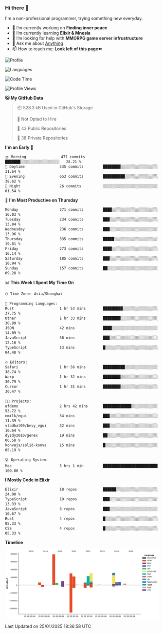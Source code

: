 ### Hi there 👋

I'm a non-professional programmer, trying something new everyday.

<!--
**dyzdyz010/dyzdyz010** is a ✨ _special_ ✨ repository because its `README.md` (this file) appears on your GitHub profile.
-->

- 🔭 I’m currently working on **Finding inner peace**
- 🌱 I’m currently learning **Elixir & Mnesia**
- 🤔 I’m looking for help with **MMORPG game server infrustructure**
- 💬 Ask me about [Anything](https://github.com/dyzdyz010/dyzdyz010/issues)
- 📫 How to reach me: **Look left of this page⬅️**

<!-- - 👯 I’m looking to collaborate on
- 😄 Pronouns: ...
- ⚡ Fun fact: ...
 -->
 
![Profile](https://github-readme-stats.vercel.app/api?username=dyzdyz010&count_private=true&show_icons=true&theme=dracula)

![Languages](https://github-readme-stats.vercel.app/api/top-langs/?username=dyzdyz010&layout=compact&theme=dracula)

<!--START_SECTION:waka-->
![Code Time](http://img.shields.io/badge/Code%20Time-1%2C872%20hrs%2024%20mins-blue)

![Profile Views](http://img.shields.io/badge/Profile%20Views-0-blue)

**🐱 My GitHub Data** 

> 📦 528.3 kB Used in GitHub's Storage 
 > 
> 🚫 Not Opted to Hire
 > 
> 📜 43 Public Repositories 
 > 
> 🔑 38 Private Repositories 
 > 
**I'm an Early 🐤** 

```text
🌞 Morning                477 commits         ███████░░░░░░░░░░░░░░░░░░   28.21 % 
🌆 Daytime                535 commits         ████████░░░░░░░░░░░░░░░░░   31.64 % 
🌃 Evening                653 commits         ██████████░░░░░░░░░░░░░░░   38.62 % 
🌙 Night                  26 commits          ░░░░░░░░░░░░░░░░░░░░░░░░░   01.54 % 
```
📅 **I'm Most Productive on Thursday** 

```text
Monday                   271 commits         ████░░░░░░░░░░░░░░░░░░░░░   16.03 % 
Tuesday                  234 commits         ███░░░░░░░░░░░░░░░░░░░░░░   13.84 % 
Wednesday                236 commits         ███░░░░░░░░░░░░░░░░░░░░░░   13.96 % 
Thursday                 335 commits         █████░░░░░░░░░░░░░░░░░░░░   19.81 % 
Friday                   273 commits         ████░░░░░░░░░░░░░░░░░░░░░   16.14 % 
Saturday                 185 commits         ███░░░░░░░░░░░░░░░░░░░░░░   10.94 % 
Sunday                   157 commits         ██░░░░░░░░░░░░░░░░░░░░░░░   09.28 % 
```


📊 **This Week I Spent My Time On** 

```text
🕑︎ Time Zone: Asia/Shanghai

💬 Programming Languages: 
Rust                     1 hr 53 mins        █████████░░░░░░░░░░░░░░░░   37.75 % 
Other                    1 hr 33 mins        ████████░░░░░░░░░░░░░░░░░   30.99 % 
JSON                     42 mins             ████░░░░░░░░░░░░░░░░░░░░░   14.09 % 
JavaScript               36 mins             ███░░░░░░░░░░░░░░░░░░░░░░   12.16 % 
TypeScript               13 mins             █░░░░░░░░░░░░░░░░░░░░░░░░   04.48 % 

🔥 Editors: 
Safari                   1 hr 56 mins        ██████████░░░░░░░░░░░░░░░   38.74 % 
Warp                     1 hr 32 mins        ████████░░░░░░░░░░░░░░░░░   30.79 % 
Cursor                   1 hr 31 mins        ████████░░░░░░░░░░░░░░░░░   30.47 % 

🐱‍💻 Projects: 
efdemo                   2 hrs 42 mins       █████████████░░░░░░░░░░░░   53.72 % 
emilk/egui               34 mins             ███░░░░░░░░░░░░░░░░░░░░░░   11.39 % 
vladbat00/bevy_egui      32 mins             ███░░░░░░░░░░░░░░░░░░░░░░   10.64 % 
dyzdyz010/genex          19 mins             ██░░░░░░░░░░░░░░░░░░░░░░░   06.58 % 
konvajs/solid-konva      15 mins             █░░░░░░░░░░░░░░░░░░░░░░░░   05.19 % 

💻 Operating System: 
Mac                      5 hrs 1 min         █████████████████████████   100.00 % 
```

**I Mostly Code in Elixir** 

```text
Elixir                   18 repos            ██████░░░░░░░░░░░░░░░░░░░   24.00 % 
TypeScript               10 repos            ███░░░░░░░░░░░░░░░░░░░░░░   13.33 % 
JavaScript               8 repos             ███░░░░░░░░░░░░░░░░░░░░░░   10.67 % 
Rust                     4 repos             █░░░░░░░░░░░░░░░░░░░░░░░░   05.33 % 
CSS                      4 repos             █░░░░░░░░░░░░░░░░░░░░░░░░   05.33 % 
```



**Timeline**

![Lines of Code chart](https://raw.githubusercontent.com/dyzdyz010/dyzdyz010/master/assets/bar_graph.png)


 Last Updated on 25/01/2025 18:36:58 UTC
<!--END_SECTION:waka-->

